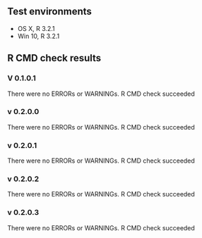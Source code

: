 ## Test environments
* OS X, R 3.2.1
* Win 10, R 3.2.1


## R CMD check results

### V 0.1.0.1
There were no ERRORs or WARNINGs. 
R CMD check succeeded

### v 0.2.0.0
There were no ERRORs or WARNINGs. 
R CMD check succeeded

### v 0.2.0.1
There were no ERRORs or WARNINGs. 
R CMD check succeeded

### v 0.2.0.2
There were no ERRORs or WARNINGs. 
R CMD check succeeded

### v 0.2.0.3
There were no ERRORs or WARNINGs. 
R CMD check succeeded

